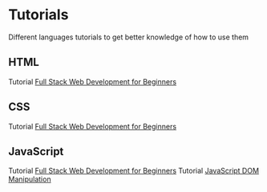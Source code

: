 # Tutorials
Different languages tutorials to get better knowledge of how to use them

## HTML
Tutorial <a href="https://www.youtube.com/watch?v=nu_pCVPKzTk&t=3965s">Full Stack Web Development for Beginners</a>

## CSS
Tutorial <a href="https://www.youtube.com/watch?v=nu_pCVPKzTk&t=3965s">Full Stack Web Development for Beginners</a>

## JavaScript
Tutorial <a href="https://www.youtube.com/watch?v=nu_pCVPKzTk&t=3965s">Full Stack Web Development for Beginners</a>
Tutorial <a href="https://www.youtube.com/watch?v=IWRS_AM2fiE">JavaScript DOM Manipulation</a>
